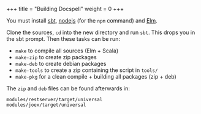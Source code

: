 +++
title = "Building Docspell"
weight = 0
+++


You must install [sbt](https://scala-sbt.org),
[nodejs](https://www.npmjs.com/get-npm) (for the `npm` command) and
[Elm](https://elm-lang.org).

Clone the sources, `cd` into the new directory and run `sbt`. This
drops you in the sbt prompt. Then these tasks can be run:

- `make` to compile all sources (Elm + Scala)
- `make-zip` to create zip packages
- `make-deb` to create debian packages
- `make-tools` to create a zip containing the script in `tools/`
- `make-pkg` for a clean compile + building all packages (zip + deb)

The `zip` and `deb` files can be found afterwards in:

```
modules/restserver/target/universal
modules/joex/target/universal
```
